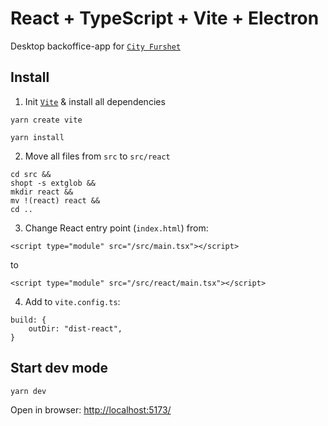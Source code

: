 # React + TypeScript + Vite + Electron

Desktop backoffice-app for [`City Furshet`](https://city-furshet.ru/)

## Install

1. Init [`Vite`](https://vite.dev/) & install all dependencies

```
yarn create vite
```

```
yarn install
```

2. Move all files from `src` to `src/react`

```
cd src &&
shopt -s extglob &&
mkdir react &&
mv !(react) react &&
cd ..
```

3. Change React entry point (`index.html`) from:

```
<script type="module" src="/src/main.tsx"></script>
```

to

```
<script type="module" src="/src/react/main.tsx"></script>
```

4. Add to `vite.config.ts`:

```
build: {
    outDir: "dist-react",
}
```

## Start dev mode

```
yarn dev
```

Open in browser: [http://localhost:5173/](http://localhost:5173/)
